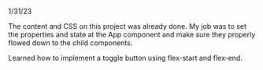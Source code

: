 1/31/23

The content and CSS on this project was already done. My job was to set the properties and state at the App component and make sure they properly flowed down to the child components.

Learned how to implement a toggle button using flex-start and flex-end. 